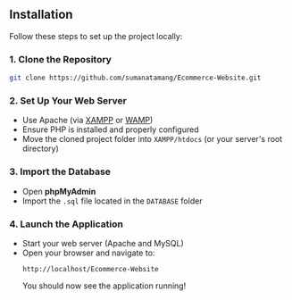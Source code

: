 ## Installation

Follow these steps to set up the project locally:

### 1. Clone the Repository
```bash
git clone https://github.com/sumanatamang/Ecommerce-Website.git
```

### 2. Set Up Your Web Server
- Use Apache (via [XAMPP](https://www.apachefriends.org/) or [WAMP](https://www.wampserver.com/))
- Ensure PHP is installed and properly configured
- Move the cloned project folder into `XAMPP/htdocs` (or your server's root directory)

### 3. Import the Database
- Open **phpMyAdmin**
- Import the `.sql` file located in the `DATABASE` folder

### 4. Launch the Application
- Start your web server (Apache and MySQL)
- Open your browser and navigate to:
  ```
  http://localhost/Ecommerce-Website
  ```
  You should now see the application running!
